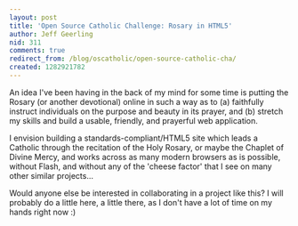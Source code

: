 ```yaml
---
layout: post
title: 'Open Source Catholic Challenge: Rosary in HTML5'
author: Jeff Geerling
nid: 311
comments: true
redirect_from: /blog/oscatholic/open-source-catholic-cha/
created: 1282921782
---
```

<p>An idea I&#39;ve been having in the back of my mind for some time is putting the Rosary (or another devotional) online in such a way as to (a) faithfully instruct individuals on the purpose and beauty in its prayer, and (b) stretch my skills and build a usable, friendly, and prayerful web application.</p>
<p>I envision building a standards-compliant/HTML5 site which leads a Catholic through the recitation of the Holy Rosary, or maybe the Chaplet of Divine Mercy, and works across as many modern browsers as is possible, without Flash, and without any of the &#39;cheese factor&#39; that I see on many other similar projects...</p>
<p>Would anyone else be interested in collaborating in a project like this? I will probably do a little here, a little there, as I don&#39;t have a lot of time on my hands right now :)</p>
